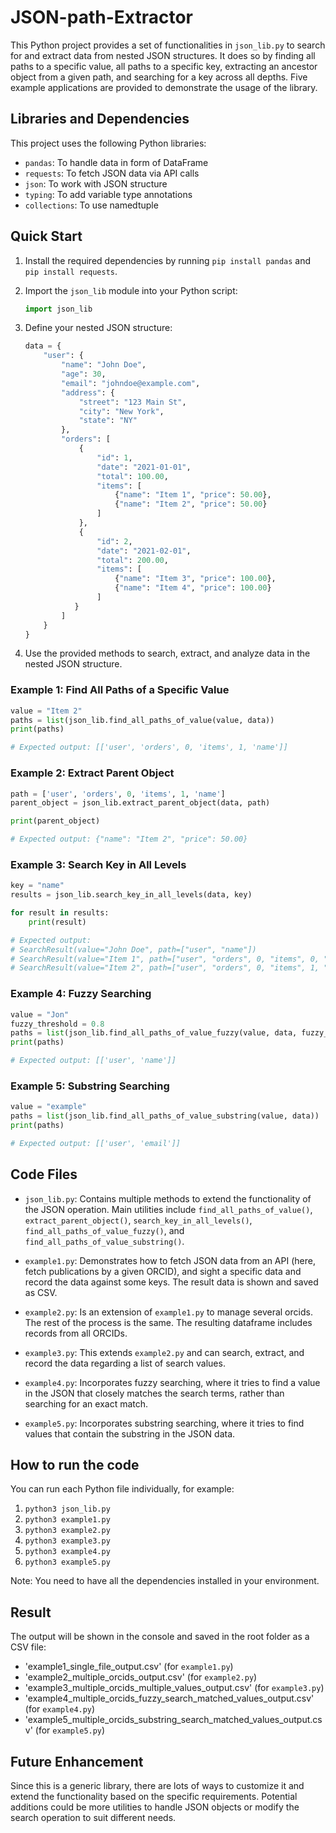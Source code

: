 # JSON-path-Extractor

This Python project provides a set of functionalities in `json_lib.py` to search for and extract data from nested JSON structures. It does so by finding all paths to a specific value, all paths to a specific key, extracting an ancestor object from a given path, and searching for a key across all depths. Five example applications are provided to demonstrate the usage of the library.

## Libraries and Dependencies

This project uses the following Python libraries:

- `pandas`: To handle data in form of DataFrame
- `requests`: To fetch JSON data via API calls
- `json`: To work with JSON structure
- `typing`: To add variable type annotations
- `collections`: To use namedtuple

## Quick Start

1. Install the required dependencies by running `pip install pandas` and `pip install requests`.

2. Import the `json_lib` module into your Python script:

   ```python
   import json_lib
   ```

3. Define your nested JSON structure:

   ```python
   data = {
       "user": {
           "name": "John Doe",
           "age": 30,
           "email": "johndoe@example.com",
           "address": {
               "street": "123 Main St",
               "city": "New York",
               "state": "NY"
           },
           "orders": [
               {
                   "id": 1,
                   "date": "2021-01-01",
                   "total": 100.00,
                   "items": [
                       {"name": "Item 1", "price": 50.00},
                       {"name": "Item 2", "price": 50.00}
                   ]
               },
               {
                   "id": 2,
                   "date": "2021-02-01",
                   "total": 200.00,
                   "items": [
                       {"name": "Item 3", "price": 100.00},
                       {"name": "Item 4", "price": 100.00}
                   ]
              }
           ]
       }
   }
   ```

4. Use the provided methods to search, extract, and analyze data in the nested JSON structure.

### Example 1: Find All Paths of a Specific Value

```python
value = "Item 2"
paths = list(json_lib.find_all_paths_of_value(value, data))
print(paths)

# Expected output: [['user', 'orders', 0, 'items', 1, 'name']]
```

### Example 2: Extract Parent Object

```python
path = ['user', 'orders', 0, 'items', 1, 'name']
parent_object = json_lib.extract_parent_object(data, path)

print(parent_object)

# Expected output: {"name": "Item 2", "price": 50.00}
```

### Example 3: Search Key in All Levels

```python
key = "name"
results = json_lib.search_key_in_all_levels(data, key)

for result in results:
    print(result)

# Expected output: 
# SearchResult(value="John Doe", path=["user", "name"])
# SearchResult(value="Item 1", path=["user", "orders", 0, "items", 0, "name"])
# SearchResult(value="Item 2", path=["user", "orders", 0, "items", 1, "name"])
```

### Example 4: Fuzzy Searching

```python
value = "Jon"
fuzzy_threshold = 0.8
paths = list(json_lib.find_all_paths_of_value_fuzzy(value, data, fuzzy_threshold=fuzzy_threshold))
print(paths)

# Expected output: [['user', 'name']]
```

### Example 5: Substring Searching

```python
value = "example"
paths = list(json_lib.find_all_paths_of_value_substring(value, data))
print(paths)

# Expected output: [['user', 'email']]
```

## Code Files

- `json_lib.py`: Contains multiple methods to extend the functionality of the JSON operation. Main utilities include `find_all_paths_of_value()`, `extract_parent_object()`, `search_key_in_all_levels()`, `find_all_paths_of_value_fuzzy()`, and `find_all_paths_of_value_substring()`.

- `example1.py`: Demonstrates how to fetch JSON data from an API (here, fetch publications by a given ORCID), and sight a specific data and record the data against some keys. The result data is shown and saved as CSV.   

- `example2.py`: Is an extension of `example1.py` to manage several orcids. The rest of the process is the same. The resulting dataframe includes records from all ORCIDs.

- `example3.py`: This extends `example2.py` and can search, extract, and record the data regarding a list of search values.

- `example4.py`: Incorporates fuzzy searching, where it tries to find a value in the JSON that closely matches the search terms, rather than searching for an exact match.

- `example5.py`: Incorporates substring searching, where it tries to find values that contain the substring in the JSON data.

## How to run the code

You can run each Python file individually, for example:

1. `python3 json_lib.py`
2. `python3 example1.py`
3. `python3 example2.py`
4. `python3 example3.py`
5. `python3 example4.py`
6. `python3 example5.py`  

Note: You need to have all the dependencies installed in your environment.

## Result

The output will be shown in the console and saved in the root folder as a CSV file:

- 'example1_single_file_output.csv' (for `example1.py`)
- 'example2_multiple_orcids_output.csv' (for `example2.py`)
- 'example3_multiple_orcids_multiple_values_output.csv' (for `example3.py`)
- 'example4_multiple_orcids_fuzzy_search_matched_values_output.csv' (for `example4.py`)
- 'example5_multiple_orcids_substring_search_matched_values_output.csv' (for `example5.py`)

## Future Enhancement

Since this is a generic library, there are lots of ways to customize it and extend the functionality based on the specific requirements. Potential additions could be more utilities to handle JSON objects or modify the search operation to suit different needs.